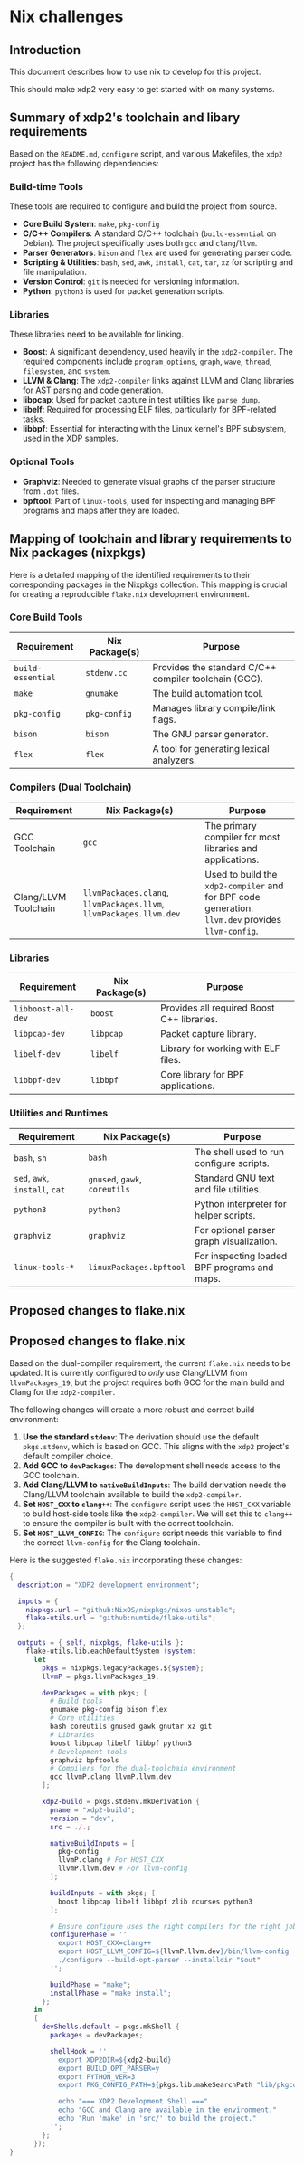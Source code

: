 # Nix challenges

## Introduction

This document describes how to use nix to develop for this project.

This should make xdp2 very easy to get started with on many systems.


## Summary of xdp2's toolchain and libary requirements

Based on the `README.md`, `configure` script, and various Makefiles, the `xdp2` project has the following dependencies:

### Build-time Tools
These tools are required to configure and build the project from source.

*   **Core Build System**: `make`, `pkg-config`
*   **C/C++ Compilers**: A standard C/C++ toolchain (`build-essential` on Debian). The project specifically uses both `gcc` and `clang`/`llvm`.
*   **Parser Generators**: `bison` and `flex` are used for generating parser code.
*   **Scripting & Utilities**: `bash`, `sed`, `awk`, `install`, `cat`, `tar`, `xz` for scripting and file manipulation.
*   **Version Control**: `git` is needed for versioning information.
*   **Python**: `python3` is used for packet generation scripts.

### Libraries
These libraries need to be available for linking.

*   **Boost**: A significant dependency, used heavily in the `xdp2-compiler`. The required components include `program_options`, `graph`, `wave`, `thread`, `filesystem`, and `system`.
*   **LLVM & Clang**: The `xdp2-compiler` links against LLVM and Clang libraries for AST parsing and code generation.
*   **libpcap**: Used for packet capture in test utilities like `parse_dump`.
*   **libelf**: Required for processing ELF files, particularly for BPF-related tasks.
*   **libbpf**: Essential for interacting with the Linux kernel's BPF subsystem, used in the XDP samples.

### Optional Tools

*   **Graphviz**: Needed to generate visual graphs of the parser structure from `.dot` files.
*   **bpftool**: Part of `linux-tools`, used for inspecting and managing BPF programs and maps after they are loaded.


## Mapping of toolchain and library requirements to Nix packages (nixpkgs)

Here is a detailed mapping of the identified requirements to their corresponding packages in the Nixpkgs collection. This mapping is crucial for creating a reproducible `flake.nix` development environment.

### Core Build Tools

| Requirement | Nix Package(s) | Purpose |
|---|---|---|
| `build-essential` | `stdenv.cc` | Provides the standard C/C++ compiler toolchain (GCC). |
| `make` | `gnumake` | The build automation tool. |
| `pkg-config` | `pkg-config` | Manages library compile/link flags. |
| `bison` | `bison` | The GNU parser generator. |
| `flex` | `flex` | A tool for generating lexical analyzers. |

### Compilers (Dual Toolchain)

| Requirement | Nix Package(s) | Purpose |
|---|---|---|
| GCC Toolchain | `gcc` | The primary compiler for most libraries and applications. |
| Clang/LLVM Toolchain | `llvmPackages.clang`, `llvmPackages.llvm`, `llvmPackages.llvm.dev` | Used to build the `xdp2-compiler` and for BPF code generation. `llvm.dev` provides `llvm-config`. |

### Libraries

| Requirement | Nix Package(s) | Purpose |
|---|---|---|
| `libboost-all-dev` | `boost` | Provides all required Boost C++ libraries. |
| `libpcap-dev` | `libpcap` | Packet capture library. |
| `libelf-dev` | `libelf` | Library for working with ELF files. |
| `libbpf-dev` | `libbpf` | Core library for BPF applications. |

### Utilities and Runtimes

| Requirement | Nix Package(s) | Purpose |
|---|---|---|
| `bash`, `sh` | `bash` | The shell used to run configure scripts. |
| `sed`, `awk`, `install`, `cat` | `gnused`, `gawk`, `coreutils` | Standard GNU text and file utilities. |
| `python3` | `python3` | Python interpreter for helper scripts. |
| `graphviz` | `graphviz` | For optional parser graph visualization. |
| `linux-tools-*` | `linuxPackages.bpftool` | For inspecting loaded BPF programs and maps. |


## Proposed changes to flake.nix



## Proposed changes to flake.nix

Based on the dual-compiler requirement, the current `flake.nix` needs to be updated. It is currently configured to *only* use Clang/LLVM from `llvmPackages_19`, but the project requires both GCC for the main build and Clang for the `xdp2-compiler`.

The following changes will create a more robust and correct build environment:

1.  **Use the standard `stdenv`**: The derivation should use the default `pkgs.stdenv`, which is based on GCC. This aligns with the `xdp2` project's default compiler choice.
2.  **Add GCC to `devPackages`**: The development shell needs access to the GCC toolchain.
3.  **Add Clang/LLVM to `nativeBuildInputs`**: The build derivation needs the Clang/LLVM toolchain available to build the `xdp2-compiler`.
4.  **Set `HOST_CXX` to `clang++`**: The `configure` script uses the `HOST_CXX` variable to build host-side tools like the `xdp2-compiler`. We will set this to `clang++` to ensure the compiler is built with the correct toolchain.
5.  **Set `HOST_LLVM_CONFIG`**: The `configure` script needs this variable to find the correct `llvm-config` for the Clang toolchain.

Here is the suggested `flake.nix` incorporating these changes:

```nix
{
  description = "XDP2 development environment";

  inputs = {
    nixpkgs.url = "github:NixOS/nixpkgs/nixos-unstable";
    flake-utils.url = "github:numtide/flake-utils";
  };

  outputs = { self, nixpkgs, flake-utils }:
    flake-utils.lib.eachDefaultSystem (system:
      let
        pkgs = nixpkgs.legacyPackages.${system};
        llvmP = pkgs.llvmPackages_19;

        devPackages = with pkgs; [
          # Build tools
          gnumake pkg-config bison flex
          # Core utilities
          bash coreutils gnused gawk gnutar xz git
          # Libraries
          boost libpcap libelf libbpf python3
          # Development tools
          graphviz bpftools
          # Compilers for the dual-toolchain environment
          gcc llvmP.clang llvmP.llvm.dev
        ];

        xdp2-build = pkgs.stdenv.mkDerivation {
          pname = "xdp2-build";
          version = "dev";
          src = ./.;

          nativeBuildInputs = [
            pkg-config
            llvmP.clang # For HOST_CXX
            llvmP.llvm.dev # For llvm-config
          ];

          buildInputs = with pkgs; [
            boost libpcap libelf libbpf zlib ncurses python3
          ];

          # Ensure configure uses the right compilers for the right jobs
          configurePhase = ''
            export HOST_CXX=clang++
            export HOST_LLVM_CONFIG=${llvmP.llvm.dev}/bin/llvm-config
            ./configure --build-opt-parser --installdir "$out"
          '';

          buildPhase = "make";
          installPhase = "make install";
        };
      in
      {
        devShells.default = pkgs.mkShell {
          packages = devPackages;

          shellHook = ''
            export XDP2DIR=${xdp2-build}
            export BUILD_OPT_PARSER=y
            export PYTHON_VER=3
            export PKG_CONFIG_PATH=${pkgs.lib.makeSearchPath "lib/pkgconfig" devPackages}

            echo "=== XDP2 Development Shell ==="
            echo "GCC and Clang are available in the environment."
            echo "Run 'make' in 'src/' to build the project."
          '';
        };
      });
}
```


